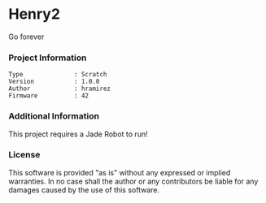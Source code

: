 Henry2
================

Go forever

### Project Information
```
Type              : Scratch
Version           : 1.0.0
Author            : hramirez
Firmware          : 42
```

### Additional Information
This project requires a Jade Robot to run!

### License
This software is provided "as is" without any expressed or implied warranties.  In no case shall the author or any contributors be liable for any damages caused by the use of this software.

